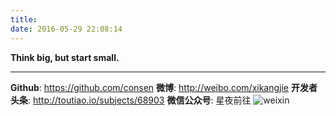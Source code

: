 ```yaml
---
title:
date: 2016-05-29 22:08:14
---
```


**Think big, but start small.**

---

**Github**: https://github.com/consen
**微博**: http://weibo.com/xikangjie
**开发者头条**: http://toutiao.io/subjects/68903
**微信公众号**: 星夜前往
![weixin](http://7xtc3e.com1.z0.glb.clouddn.com/about/qrcode_for_gh_8f216ee6471b_258.jpg)
